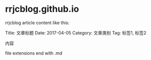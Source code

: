 # rrjcblog.github.io
rrjcblog
article content like this:

Title: 文章标题
Date: 2017-04-05
Category: 文章类别
Tag: 标签1, 标签2

内容

file extensions end with .md
